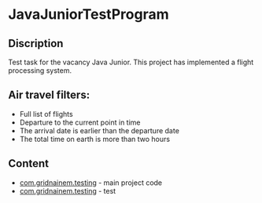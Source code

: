 

# JavaJuniorTestProgram
## Discription
Test task for the vacancy Java Junior. This project has implemented a flight processing system.
## Air travel filters:
- Full list of flights
- Departure to the current point in time
- The arrival date is earlier than the departure date
- The total time on earth is more than two hours
## Content
- [com.gridnainem.testing](https://github.com/Foneom/JavaJuniorTestProgram/tree/main/src/main/java/com/gridnine/testing) - main project code
- [com.gridnainem.testing](https://github.com/Foneom/JavaJuniorTestProgram/tree/main/src/test/java/com/gridnine/testing) - test
